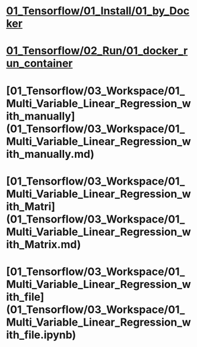# [01_Tensorflow/01_Install/01_by_Docker](01_Tensorflow/01_Install/01_by_Docker.md)

# [01_Tensorflow/02_Run/01_docker_run_container](01_Tensorflow/02_Run/01_docker_run_container.md)

# [01_Tensorflow/03_Workspace/01_Multi_Variable_Linear_Regression_with_manually] (01_Tensorflow/03_Workspace/01_Multi_Variable_Linear_Regression_with_manually.md)

# [01_Tensorflow/03_Workspace/01_Multi_Variable_Linear_Regression_with_Matri] (01_Tensorflow/03_Workspace/01_Multi_Variable_Linear_Regression_with_Matrix.md)

# [01_Tensorflow/03_Workspace/01_Multi_Variable_Linear_Regression_with_file] (01_Tensorflow/03_Workspace/01_Multi_Variable_Linear_Regression_with_file.ipynb)

